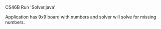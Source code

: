 CS46B Run 'Solver.java'

Application has 9x9 board with numbers and solver will solve for missing numbers.
